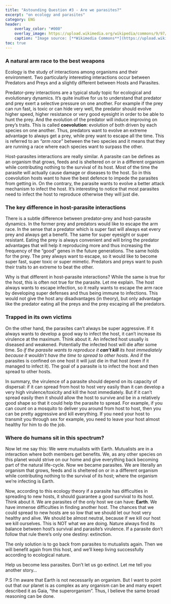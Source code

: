 ```yaml
---
title: "Astounding Question #3 - Are we parasites?"
excerpt: "on ecology and parasites"
category: ENG
header:
    overlay_color: "#000"
    overlay_image: https://upload.wikimedia.org/wikipedia/commons/9/97/The_Earth_seen_from_Apollo_17.jpg
    caption: "Image source: [**Wikimedia Commons**](https://upload.wikimedia.org/wikipedia/commons/9/97/The_Earth_seen_from_Apollo_17.jpg)"
toc: true
---
```

### A natural arm race to the best weapons
Ecology is the study of interactions among organisms and their environment. Two particularly interesting interactions occur between Predators and Preys and a slightly different between Hosts and Parasites.

Predator-prey interactions are a typical study topic for ecological and evolutionary dynamics. It’s quite inuitive for us to understand that predator and prey exert a selective pressure on one another. For example if the prey can run fast, is toxic or can hide very well, the predator should evolve higher speed, higher resistance or very good eyesight in order to be able to hunt the prey. And the evolution of the predator will induce improving on prey’s traits. This is called **coevolution**: evolution of both driven by each species on one another. Thus, predators want to evolve an extreme advantage to always get a prey, while prey want to escape all the time. This is referred to an _“arm race”_ between the two species and it means that they are running a race where each species want to surpass the other.

Host-parasites interactions are really similar. A parasite can be defines as an organism that grows, feeds and is sheltered on or in a different organism while contributing nothing to the survival of its host. Most of the time the parasite will actually cause damage or diseases to the host. So in this coevolution hosts want to have the best defence to impede the parasites from getting in. On the contrary, the parasite wants to evolve a better attack mechanism to infect the host. It’s interesting to notice that most parasites need to infect the host to reproduce otherwise they will just die.

### The key difference in host-parasite interactions
There is a subtle difference between predator-prey and host-parasite dynamics. In the former prey and predators would like to escape the arm race. In the sense that a predator which is super fast will always eat every prey and always get a benefit. The same for super eyesight or super resistant. Eating the prey is always convenient and will bring the predator advantages that will help it reproducing more and thus increasing the frequency of the “good” genes in the future generations. The same holds for the prey. The prey always want to escape, so it would like to become super fast, super toxic or super mimetic. Predators and preys want to push their traits to an extreme to beat the other.

Why is that different in host-parasite interactions? While the same is true for the host, this is often not true for the parasite. Let me explain. The host always wants to escape infection, so it really wants to escape the arm race by developing super defenses and thus being immune to infections. This would not give the host any disadvantages (in theory), but only advantage like the predator eating all the preys and the prey escaping all the predators.

### Trapped in its own victims
On the other hand, the parasites can’t always be super aggressive. If it always wants to develop a good way to infect the host, it can’t increase its virulence at the maximum. Think about it. An infected host usually is diseased and weakened. Potentially the infected host will die after some time. So _if the parasite wants to reproduce it **can’t kill** its host immediately because it wouldn’t have the time to spread to other hosts_. And if the parasites is confined on one host it will just die in that host (even if it managed to infect it). The goal of a parasite is to infect the host and then spread to other hosts.

In summary, the virulence of a parasite should depend on its capacity of dispersal: if it can spread from host to host very easily than it can develop a very high virulence/toxicity and kill the host immediately. But if it can’t spread easily then it should allow the host to survive and be in a relatively good shape so that it could help the parasite to spread. For example, if you can count on a mosquito to deliver you around from host to host, then you can be pretty aggressive and kill everything. If you need your host to transmit you through sex for example, you need to leave your host almost healthy for him to do the job.

### Where do humans sit in this spectrum?
Now let me say this: We were mutualists with Earth. Mutualists are in a interaction where both members get benefits. We, as any other species on this planet would strive on our home and give everything back becoming part of the natural life-cycle. Now we became parasites. We are literally an organism that grows, feeds and is sheltered on or in a different organism while contributing nothing to the survival of its host; where the organism we’re infecting is Earth.

Now, according to this ecology theory if a parasite has difficulties in spreading to new hosts, it should guarantee a good survival to its host. Think about it. We are parasites of the only host we can have: **Earth**. We have immense difficulties in finding another host. The chances that we could spread to new hosts are so low that we should let our host very healthy and alive. We should be almost neutral, because if we kill our host we kill ourselves. This is NOT what we are doing. Nature always find its balance between host’s survival and parasite’s virulence. If a parasite don’t follow that rule there’s only one destiny: extinction.

The only solution is to go back from parasites to mutualists again. Then we will benefit again from this host, and we’ll keep living successfully according to ecological nature.

Help us become less parasites. Don’t let us go extinct. Let me tell you another story…

P.S I’m aware that Earth is not necessarily an organism. But I want to point out that our planet is as complex as any organism can be and many expert described it as Gaia, “the superorganism”. Thus, I believe the same broad reasoning can be done.